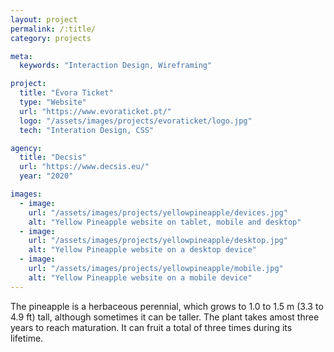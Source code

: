 ```yaml
---
layout: project
permalink: /:title/
category: projects

meta:
  keywords: "Interaction Design, Wireframing"

project:
  title: "Évora Ticket"
  type: "Website"
  url: "https://www.evoraticket.pt/"
  logo: "/assets/images/projects/evoraticket/logo.jpg"
  tech: "Interation Design, CSS"

agency:
  title: "Decsis"
  url: "https://www.decsis.eu/"
  year: "2020"

images:
  - image:
    url: "/assets/images/projects/yellowpineapple/devices.jpg"
    alt: "Yellow Pineapple website on tablet, mobile and desktop"
  - image:
    url: "/assets/images/projects/yellowpineapple/desktop.jpg"
    alt: "Yellow Pineapple website on a desktop device"
  - image:
    url: "/assets/images/projects/yellowpineapple/mobile.jpg"
    alt: "Yellow Pineapple website on a mobile device"
---
```

<p>The pineapple is a herbaceous perennial, which grows to 1.0 to 1.5 m (3.3 to 4.9 ft) tall, although sometimes it can be taller. The plant takes amost three years to reach maturation. It can fruit a total of three times during its lifetime.</p>
